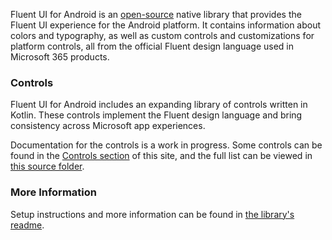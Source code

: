 Fluent UI for Android is an [open-source](https://github.com/OfficeDev/ui-fabric-android) native library that provides the Fluent UI experience for the Android platform. It contains information about colors and typography, as well as custom controls and customizations for platform controls, all from the official Fluent design language used in Microsoft 365 products.

### Controls

Fluent UI for Android includes an expanding library of controls written in Kotlin. These controls implement the Fluent design language and bring consistency across Microsoft app experiences.

Documentation for the controls is a work in progress. Some controls can be found in the [Controls section](#/controls/android) of this site, and the full list can be viewed in [this source folder](https://github.com/OfficeDev/ui-fabric-android/blob/master/OfficeUIFabric/src/main/java/com/microsoft/officeuifabric).

### More Information

Setup instructions and more information can be found in [the library's readme](https://github.com/OfficeDev/ui-fabric-android#readme).
